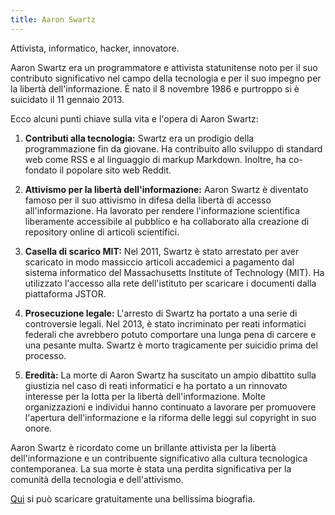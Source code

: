 ```yaml
---
title: Aaron Swartz
---
```


Attivista, informatico, hacker, innovatore.

Aaron Swartz era un programmatore e attivista statunitense noto per il suo contributo significativo nel campo della tecnologia e per il suo impegno per la libertà dell'informazione. È nato il 8 novembre 1986 e purtroppo si è suicidato il 11 gennaio 2013.

Ecco alcuni punti chiave sulla vita e l'opera di Aaron Swartz:

1. **Contributi alla tecnologia:** Swartz era un prodigio della programmazione fin da giovane. Ha contribuito allo sviluppo di standard web come RSS e al linguaggio di markup Markdown. Inoltre, ha co-fondato il popolare sito web Reddit.

2. **Attivismo per la libertà dell'informazione:** Aaron Swartz è diventato famoso per il suo attivismo in difesa della libertà di accesso all'informazione. Ha lavorato per rendere l'informazione scientifica liberamente accessibile al pubblico e ha collaborato alla creazione di repository online di articoli scientifici.

3. **Casella di scarico MIT:** Nel 2011, Swartz è stato arrestato per aver scaricato in modo massiccio articoli accademici a pagamento dal sistema informatico del Massachusetts Institute of Technology (MIT). Ha utilizzato l'accesso alla rete dell'istituto per scaricare i documenti dalla piattaforma JSTOR.

4. **Prosecuzione legale:** L'arresto di Swartz ha portato a una serie di controversie legali. Nel 2013, è stato incriminato per reati informatici federali che avrebbero potuto comportare una lunga pena di carcere e una pesante multa. Swartz è morto tragicamente per suicidio prima del processo.

5. **Eredità:** La morte di Aaron Swartz ha suscitato un ampio dibattito sulla giustizia nel caso di reati informatici e ha portato a un rinnovato interesse per la lotta per la libertà dell'informazione. Molte organizzazioni e individui hanno continuato a lavorare per promuovere l'apertura dell'informazione e la riforma delle leggi sul copyright in suo onore.

Aaron Swartz è ricordato come un brillante attivista per la libertà dell'informazione e un contribuente significativo alla cultura tecnologica contemporanea. La sua morte è stata una perdita significativa per la comunità della tecnologia e dell'attivismo.

[Qui](https://libri.unimi.it/index.php/milanoup/catalog/book/100) si può scaricare gratuitamente una bellissima biografia.
